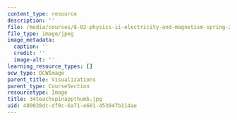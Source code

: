 ```yaml
---
content_type: resource
description: ''
file: /media/courses/8-02-physics-ii-electricity-and-magnetism-spring-2007/480028dcdf0c6a71e681453947b114ae_34teachspinappthumb.jpg
file_type: image/jpeg
image_metadata:
  caption: ''
  credit: ''
  image-alt: ''
learning_resource_types: []
ocw_type: OCWImage
parent_title: Visualizations
parent_type: CourseSection
resourcetype: Image
title: 34teachspinappthumb.jpg
uid: 480028dc-df0c-6a71-e681-453947b114ae
---
```

